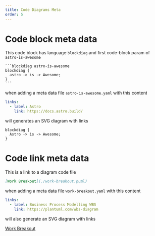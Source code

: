 ```yaml
---
title: Code Diagrams Meta
order: 5
---
```


# Code block meta data
This code block has language `blockdiag` and first code-block param of `astro-is-awesome`
````
```blockdiag astro-is-awesome
blockdiag {
  astro -> is -> Awesome;
}
```
````

when adding a meta data file `astro-is-awesome.yaml` with this content
```yaml
links:
  - label: Astro
    link: https://docs.astro.build/
```

will generates an SVG diagram with links

```blockdiag astro-is-awesome
blockdiag {
  Astro -> is -> Awesome;
}
```

# Code link meta data
This is a link to a diagram code file 
```md
[Work Breakout](./work-breakout.puml)
```
when adding a meta data file `work-breakout.yaml` with this content
```yaml
links:
  - label: Business Process Modelling WBS
    link: https://plantuml.com/wbs-diagram
```

will also generate an SVG diagram with links

[Work Breakout](./work-breakout.puml)

